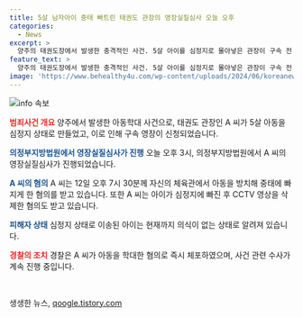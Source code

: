 ```yaml
---
title: 5살 남자아이 중태 빠트린 태권도 관장의 영장실질심사 오늘 오후
categories:
  - News
excerpt: >
  양주의 태권도장에서 발생한 충격적인 사건. 5살 아이를 심정지로 몰아넣은 관장이 구속 전 피의자 심문을 받는다. A씨는 아동을 방치하고 후속 조치를 취하지 않았으며, 범행이 촬영된 CCTV 영상을 삭제했다. 경찰은 A씨를 긴급체포하며 아이는 현재 의식이 없는 상태로 병원에 이송됐다. A씨에 대해 중상해 혐의로 구속영장이 신청되었고 이에 대한 영장실질심사가 진행 중이다.  양주 태권도장 심정지 사건, 5살 아동 중상해 혐의 구속영장 진행  [뉴스1]
feature_text: >
  양주의 태권도장에서 발생한 충격적인 사건. 5살 아이를 심정지로 몰아넣은 관장이 구속 전 피의자 심문을 받는다. A씨는 아동을 방치하고 후속 조치를 취하지 않았으며, 범행이 촬영된 CCTV 영상을 삭제했다. 경찰은 A씨를 긴급체포하며 아이는 현재 의식이 없는 상태로 병원에 이송됐다. A씨에 대해 중상해 혐의로 구속영장이 신청되었고 이에 대한 영장실질심사가 진행 중이다.  양주 태권도장 심정지 사건, 5살 아동 중상해 혐의 구속영장 진행  [뉴스1]
image: 'https://www.behealthy4u.com/wp-content/uploads/2024/06/koreanews.jpg'
---
```


<p><img src="https://www.behealthy4u.com/wp-content/uploads/2024/06/koreanews.jpg" alt="info 속보" /></p>

<p><b><span style="color: #ee2323;">범죄사건 개요</span></b>
양주에서 발생한 아동학대 사건으로, 태권도 관장인 A 씨가 5살 아동을 심정지 상태로 만들었고, 이로 인해 구속 영장이 신청되었습니다.</p>

<p><b><span style="color: #1a5490;">의정부지방법원에서 영장실질심사가 진행</span></b>
오늘 오후 3시, 의정부지방법원에서 A 씨의 영장실질심사가 진행되었습니다.</p>

<p><b><span style="color: #1a5490;">A 씨의 혐의</span></b>
A 씨는 12일 오후 7시 30분께 자신의 체육관에서 아동을 방치해 중태에 빠지게 한 혐의를 받고 있습니다. 또한 A 씨는 아이가 심정지에 빠진 후 CCTV 영상을 삭제한 혐의도 받고 있습니다.</p>

<p><b><span style="color: #1a5490;">피해자 상태</span></b>
심정지 상태로 이송된 아이는 현재까지 의식이 없는 상태로 알려져 있습니다.</p>

<p><b><span style="color: #ee2323;">경찰의 조치</span></b>
경찰은 A 씨가 아동을 학대한 혐의로 즉시 체포하였으며, 사건 관련 수사가 계속 진행 중입니다.</p>

<p data-ke-size="size16">&nbsp;</p>
생생한 뉴스, <a href="https://qoogle.tistory.com" rel="dofollow">qoogle.tistory.com</a>


